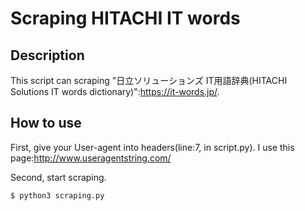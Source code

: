 # Scraping HITACHI IT words

## Description

This script can scraping "日立ソリューションズ IT用語辞典(HITACHI Solutions IT words dictionary)":https://it-words.jp/.

## How to use

First, give your User-agent into headers(line:7, in script.py).
I use this page:http://www.useragentstring.com/

Second, start scraping.
```
$ python3 scraping.py
```